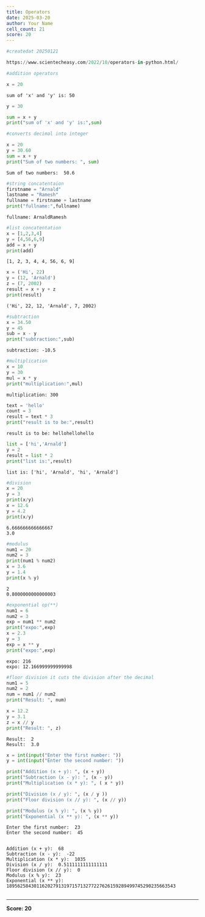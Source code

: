 ```yaml
---
title: Operators
date: 2025-03-20
author: Your Name
cell_count: 21
score: 20
---
```


```python
#createdat 20250121
```


```python
https://www.scientecheasy.com/2022/10/operators-in-python.html/
```


```python
#addition operators
```


```python
x = 20

```

    sum of 'x' and 'y' is: 50



```python
y = 30
```


```python
sum = x + y
print("sum of 'x' and 'y' is:",sum)
```


```python
#converts decimal into integer
```


```python
x = 20 
y = 30.60 
sum = x + y 
print("Sum of two numbers: ", sum) 

```

    Sum of two numbers:  50.6



```python
#string concatentaion 
firstname = "Arnald"
lastname = "Ramesh"
fullname = firstname + lastname
print("fullname:",fullname)
```

    fullname: ArnaldRamesh



```python
#list concatentation
x = [1,2,3,4]
y = [4,56,6,9]
add = x + y
print(add)
```

    [1, 2, 3, 4, 4, 56, 6, 9]



```python
x = ('Hi', 22)
y = (12, 'Arnald')
z = (7, 2002)
result = x + y + z
print(result)

```

    ('Hi', 22, 12, 'Arnald', 7, 2002)



```python
#subtraction
x = 34.50
y = 45
sub = x - y
print("subtraction:",sub)
```

    subtraction: -10.5



```python
#multiplication
x = 10
y = 30
mul = x * y
print("multiplication:",mul)
```

    multiplication: 300



```python
text = 'hello'
count = 3
result = text * 3
print("result is to be:",result)
```

    result is to be: hellohellohello



```python
list = ['hi','Arnald']
y = 2
result = list * 2
print("list is:",result)
```

    list is: ['hi', 'Arnald', 'hi', 'Arnald']



```python
#division
x = 20
y = 3
print(x/y)
x = 12.6
y = 4.2
print(x/y)
```

    6.666666666666667
    3.0



```python
#modulus
num1 = 20
num2 = 3
print(num1 % num2)
x = 3.6
y = 1.4
print(x % y)
```

    2
    0.8000000000000003



```python
#exponential op(**)
num1 = 6
num2 = 3
exp = num1 ** num2
print("expo:",exp)
x = 2.3
y = 3
exp = x ** y
print("expo:",exp)

```

    expo: 216
    expo: 12.166999999999998



```python
#floor division it cuts the division after the decimal
num1 = 5
num2 = 2
num = num1 // num2
print("Result: ", num)

x = 12.2
y = 3.1
z = x // y
print("Result: ", z)

```

    Result:  2
    Result:  3.0



```python
x = int(input("Enter the first number: "))
y = int(input("Enter the second number: "))

print("Addition (x + y): ", (x + y))
print("Subtraction (x - y): ", (x - y))
print("Multiplication (x * y): ", ( x * y))

print("Division (x / y): ", (x / y ))
print("Floor division (x // y): ", (x // y))

print("Modulus (x % y): ", (x % y))
print("Exponential (x ** y): ", (x ** y))

```

    Enter the first number:  23
    Enter the second number:  45


    Addition (x + y):  68
    Subtraction (x - y):  -22
    Multiplication (x * y):  1035
    Division (x / y):  0.5111111111111111
    Floor division (x // y):  0
    Modulus (x % y):  23
    Exponential (x ** y):  18956258430116202791319715713277227626159289499745290235663543



```python

```


---
**Score: 20**